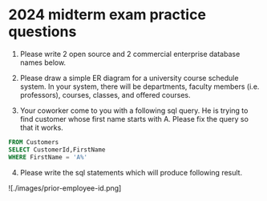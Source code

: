 # 2024 midterm exam practice questions


1. Please write 2 open source and 2 commercial enterprise database names below.


2. Please draw a simple ER diagram for a university course schedule system. 
In your system, there will be departments, faculty members (i.e. professors), courses, classes, and offered courses.

3. Your coworker come to you with a following sql query.
He is trying to find customer whose first name starts with A.
Please fix the query so that it works.


```sql
FROM Customers
SELECT CustomerId,FirstName
WHERE FirstName = 'A%'
```

4. Please write the sql statements which will produce following result.

![./images/prior-employee-id.png]